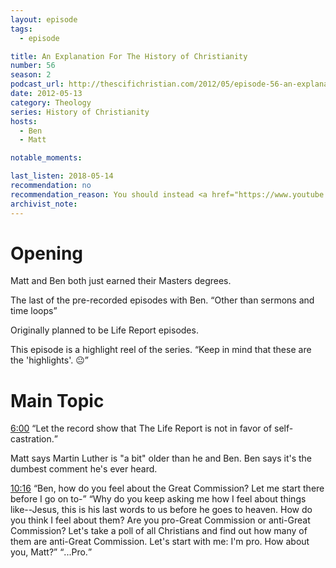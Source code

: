 ```yaml
---
layout: episode
tags:
  - episode

title: An Explanation For The History of Christianity
number: 56
season: 2
podcast_url: http://thescifichristian.com/2012/05/episode-56-an-explanation-for-the-history-of-christianity/
date: 2012-05-13
category: Theology
series: History of Christianity
hosts:
  - Ben
  - Matt

notable_moments:

last_listen: 2018-05-14
recommendation: no
recommendation_reason: You should instead <a href="https://www.youtube.com/watch?v=M_im23S1k-U">watch the video</a>. Then skip the series.
archivist_note: 
---
```

# Opening
Matt and Ben both just earned their Masters degrees.

The last of the pre-recorded episodes with Ben. <q class="archivist inline">Other than sermons and time loops</q>

Originally planned to be Life Report episodes.

This episode is a highlight reel of the series. <q class="archivist inline">Keep in mind that these are the 'highlights'. 😐</q>



# Main Topic
<div class="quote">
  <a class="timestamp tag is-medium is-rounded is-primary" href="http://thescifichristian.com/2012/05/episode-56-an-explanation-for-the-history-of-christianity/#t=6:00">6:00</a>
  <q class="ben">Let the record show that The Life Report is not in favor of self-castration.</q>
</div>

Matt says Martin Luther is "a bit" older than he and Ben. Ben says it's the dumbest comment he's ever heard.

<div class="quote">
  <a class="timestamp tag is-medium is-rounded is-primary" href="http://thescifichristian.com/2012/05/episode-56-an-explanation-for-the-history-of-christianity/#t=10:16">10:16</a>
  <q class="matt">Ben, how do you feel about the Great Commission? Let me start there before I go on to-</q>  
  <q class="ben">Why do you keep asking me how I feel about things like--Jesus, this is his last words to us before he goes to heaven. How do you think I feel about them? Are you pro-Great Commission or anti-Great Commission? Let's take a poll of all Christians and find out how many of them are anti-Great Commission. Let's start with me: I'm pro. How about you, Matt?</q>
  <q class="matt">...Pro.</q>
</div>